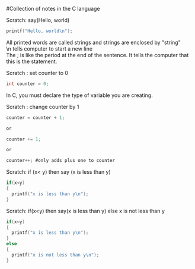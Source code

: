 #Collection of notes in the C language

Scratch: say(Hello, world)

```C
printf("Hello, world\n");
```

All printed words are called strings and strings are enclosed by "string" <br>
\n tells computer to start a new line <br>
The ; is like the period at the end of the sentence. It tells the computer that this is the statement.

Scratch : set counter to 0

```C
int counter = 0;
```

In C, you must declare the type of variable you are creating.

Scratch : change counter by 1

```C
counter = counter + 1;

or

counter += 1;

or

counter++; #only adds plus one to counter
```

Scratch: if (x< y) then say (x is less than y)

```C
if(x<y)
{
  printf("x is less than y\n");
}
```

Scratch: if(x<y) then say(x is less than y) else x is not less than y

```C
if(x<y)
{
  printf("x is less than y\n");
}
else
{
  printf("x is not less than y\n");
}
```
